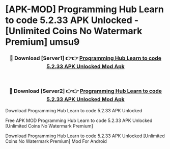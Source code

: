 # [APK-MOD] Programming Hub  Learn to code 5.2.33 APK Unlocked - [Unlimited Coins No Watermark Premium] umsu9



<div align="center">
<h3>🔴 Download [Server1] 👉👉 <a href="https://momento.my/?title=Programming_Hub__Learn_to_code_5.2.33_APK_Unlocked">Programming Hub  Learn to code 5.2.33 APK Unlocked Mod Apk</a></h3><br>

<h3>🔴 Download [Server2] 👉👉 <a href="https://momento.my/?title=Programming_Hub__Learn_to_code_5.2.33_APK_Unlocked">Programming Hub  Learn to code 5.2.33 APK Unlocked Mod Apk</a></h3>
</div>



Download Programming Hub  Learn to code 5.2.33 APK Unlocked 

Free APK MOD Programming Hub  Learn to code 5.2.33 APK Unlocked [Unlimited Coins No Watermark Premium]

Download Programming Hub  Learn to code 5.2.33 APK Unlocked [Unlimited Coins No Watermark Premium] Mod For Android
